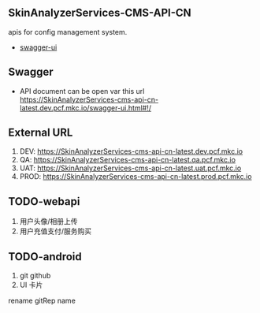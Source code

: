 ## SkinAnalyzerServices-CMS-API-CN
apis for config management system.
* [swagger-ui](http://localhost:8080/swagger-ui.html)

## Swagger
* API document can be open var this url  
https://SkinAnalyzerServices-cms-api-cn-latest.dev.pcf.mkc.io/swagger-ui.html#!/  

## External URL
1. DEV:    https://SkinAnalyzerServices-cms-api-cn-latest.dev.pcf.mkc.io  
2. QA:     https://SkinAnalyzerServices-cms-api-cn-latest.qa.pcf.mkc.io  
3. UAT:    https://SkinAnalyzerServices-cms-api-cn-latest.uat.pcf.mkc.io  
4. PROD:   https://SkinAnalyzerServices-cms-api-cn-latest.prod.pcf.mkc.io  

## TODO-webapi
1. 用户头像/相册上传
2. 用户充值支付/服务购买

## TODO-android
1. git github 
2. UI 卡片

rename gitRep name

